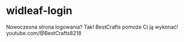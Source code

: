 # widleaf-login
Nowoczesna strona logowania? Tak! BestCrafts pomoże Ci ją wykonać! youtube.com/@BestCrafts8218
